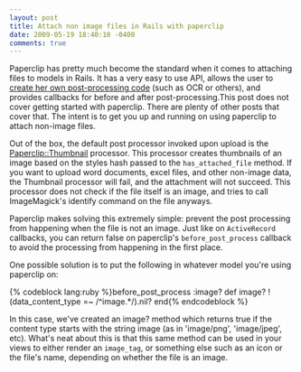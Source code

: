 ```yaml
---
layout: post
title: Attach non image files in Rails with paperclip
date: 2009-05-19 18:40:10 -0400
comments: true
---
```


Paperclip has pretty much become the standard when it comes to attaching files to models in Rails. It has a very easy to use API, allows the user to [create her own post-processing code](http://dev.thoughtbot.com/paperclip/classes/Paperclip/Processor.html) (such as OCR or others), and provides callbacks for before and after post-processing.This post does not cover getting started with paperclip. There are plenty of other posts that cover that. The intent is to get you up and running on using paperclip to attach non-image files.

Out of the box, the default post processor invoked upon upload is the <a href="http://dev.thoughtbot.com/paperclip/classes/Paperclip/Thumbnail.html">Paperclip::Thumbnail</a> processor. This processor creates thumbnails of an image based on the styles hash passed to the <code>has_attached_file</code> method. If you want to upload word documents, excel files, and other non-image data, the Thumbnail processor will fail, and the attachment will not succeed. This processor does not check if the file itself is an image, and tries to call ImageMagick's identify command on the file anyways.

Paperclip makes solving this extremely simple: prevent the post processing from happening when the file is not an image. Just like on <code>ActiveRecord</code> callbacks, you can return false on paperclip's <code class="inline_code">before_post_process</code> callback to avoid the processing from happening in the first place. 

One possible solution is to put the following in whatever model you're using paperclip on:

{% codeblock lang:ruby %}before_post_process :image?
def image?
  !(data_content_type =~ /^image.*/).nil?
end{% endcodeblock %}

In this case, we've created an image? method which returns true if the content type starts with the string image (as in 'image/png', 'image/jpeg', etc). What's neat about this is that this same method can be used in your views to either render an <code>image_tag</code>, or something else such as an icon or the file's name, depending on whether the file is an image.
